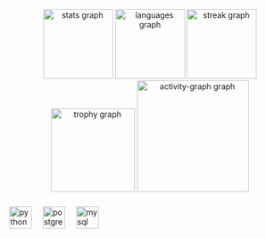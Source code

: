 <div align="center">
  <img src="https://github-readme-stats.vercel.app/api?username=FernandoOMelo&hide_title=false&hide_rank=false&show_icons=true&include_all_commits=true&count_private=true&disable_animations=false&theme=monokai&locale=pt-br&hide_border=false&order=1" height="125" alt="stats graph"  />
  <img src="https://github-readme-stats.vercel.app/api/top-langs?username=FernandoOMelo&locale=pt-br&hide_title=false&layout=compact&card_width=320&langs_count=5&theme=monokai&hide_border=false&order=2" height="125" alt="languages graph"  />
  <img src="https://streak-stats.demolab.com?user=FernandoOMelo&locale=pt-br&mode=weekly&theme=monokai&hide_border=false&border_radius=5&date_format=j%20M%5B%20Y%5D&order=3" height="125" alt="streak graph"  />
  <img src="https://github-profile-trophy.vercel.app?username=FernandoOMelo&theme=monokai&column=-1&row=1&margin-w=4&margin-h=4&no-bg=true&no-frame=true&order=4" height="150" alt="trophy graph"  />
  <img src="https://github-readme-activity-graph.vercel.app/graph?username=FernandoOMelo&radius=50&theme=monokai&area=true&order=5&hide_border=true&hide_title=true" height="200" alt="activity-graph graph"  />
</div>

###

<div align="left">
  <img src="https://cdn.jsdelivr.net/gh/devicons/devicon/icons/python/python-original.svg" height="40" alt="python logo"  />
  <img width="12" />
  <img src="https://cdn.jsdelivr.net/gh/devicons/devicon/icons/postgresql/postgresql-original.svg" height="40" alt="postgresql logo"  />
  <img width="12" />
  <img src="https://cdn.jsdelivr.net/gh/devicons/devicon/icons/mysql/mysql-original.svg" height="40" alt="mysql logo"  />
</div>

###
